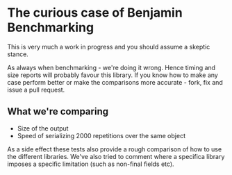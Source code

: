 # The curious case of Benjamin Benchmarking
This is very much a work in progress and you should assume a skeptic stance.

As always when benchmarking - we're doing it wrong. Hence timing and size reports will probably favour this library. If you know how to make any case perform better or make the comparisons more accurate - fork, fix and issue a pull request.

## What we're comparing
* Size of the output
* Speed of serializing 2000 repetitions over the same object

As a side effect these tests also provide a rough comparison of how to use the different libraries. We've also tried to comment where a specifica library imposes a specific limitation (such as non-final fields etc).
